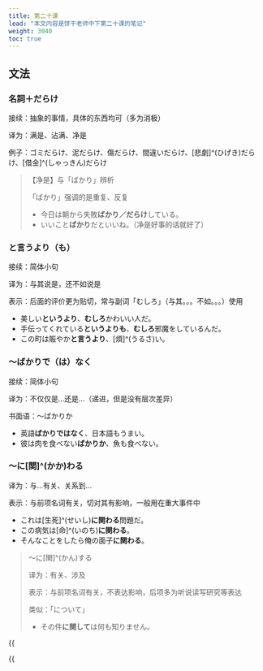 ```yaml
---
title: 第二十课
lead: "本文内容是饼干老师中下第二十课的笔记"
weight: 3040
toc: true
---
```


## 文法

### 名詞＋だらけ

接续：抽象的事情，具体的东西均可（多为消极）

译为：满是、沾满、净是

例子：ゴミだらけ、泥だらけ、傷だらけ、間違いだらけ、[悲劇]^(ひげき)だらけ、[借金]^(しゃっきん)だらけ

> 【净是】与「ばかり」辨析
>
> 「ばかり」强调的是重复、反复
>
> - 今日は朝から失敗**ばかり／だらけ**している。
> - いいこと**ばかり**だといいね。（净是好事的话就好了）

### と言うより（も）

接续：简体小句

译为：与其说是，还不如说是

表示：后面的评价更为贴切，常与副词「むしろ」（与其。。。不如。。。）使用

- 美しい**というより**、**むしろ**かわいい人だ。
- 手伝ってくれている**というよりも**、**むしろ**邪魔をしているんだ。
- この町は賑やか**と言うより**、[煩]^(うるさ)い。

### ～ばかりで（は）なく

接续：简体小句

译为：不仅仅是...还是...（递进，但是没有层次差异）

书面语：～ばかりか

- 英語**ばかりではなく**、日本語もうまい。
- 彼は肉を食べない**ばかりか**、魚も食べない。

### ～に[関]^(かか)わる

译为：与...有关、关系到...

表示：与前项名词有关，切对其有影响，一般用在重大事件中

- これは[生死]^(せいし)**に関わる**問題だ。
- この病気は[命]^(いのち)**に関わる**。
- そんなことをしたら俺の面子**に関わる**。

> ～に[関]^(かん)する
>
> 译为：有关、涉及
>
> 表示：与前项名词有关，不表达影响，后项多为听说读写研究等表达
>
> 类似：「について」
>
> - その件**に関して**は何も知りません。



{{<audio caption="单词" src="https://tellyouwhat-static-1251995834.cos.ap-chongqing.myqcloud.com/audios/md_danci/Lesson20.mp3">}}

{{<audio caption="课文" src="https://tellyouwhat-static-1251995834.cos.ap-chongqing.myqcloud.com/audios/md_kewen/新版标日中级课文（人教版.下册）17-20课/Lesson20.mp3">}}



